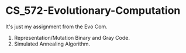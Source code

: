# CS_572-Evolutionary-Computation

It's just my assignment from the Evo Com.

1. Representation/Mutation Binary and Gray Code.
2. Simulated Annealing Algorithm.

